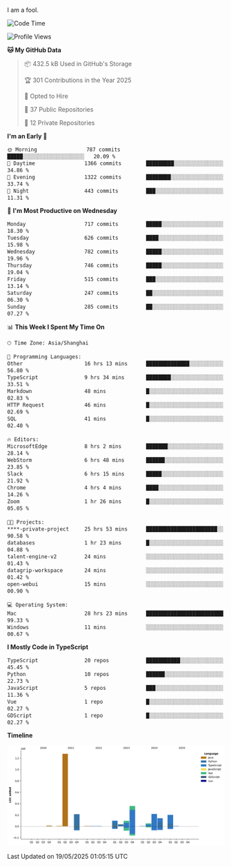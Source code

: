 I am a fool.

<!--START_SECTION:waka-->
![Code Time](http://img.shields.io/badge/Code%20Time-3%2C023%20hrs%2024%20mins-blue)

![Profile Views](http://img.shields.io/badge/Profile%20Views-0-blue)

**🐱 My GitHub Data** 

> 📦 432.5 kB Used in GitHub's Storage 
 > 
> 🏆 301 Contributions in the Year 2025
 > 
> 💼 Opted to Hire
 > 
> 📜 37 Public Repositories 
 > 
> 🔑 12 Private Repositories 
 > 
**I'm an Early 🐤** 

```text
🌞 Morning                787 commits         █████░░░░░░░░░░░░░░░░░░░░   20.09 % 
🌆 Daytime                1366 commits        █████████░░░░░░░░░░░░░░░░   34.86 % 
🌃 Evening                1322 commits        ████████░░░░░░░░░░░░░░░░░   33.74 % 
🌙 Night                  443 commits         ███░░░░░░░░░░░░░░░░░░░░░░   11.31 % 
```
📅 **I'm Most Productive on Wednesday** 

```text
Monday                   717 commits         █████░░░░░░░░░░░░░░░░░░░░   18.30 % 
Tuesday                  626 commits         ████░░░░░░░░░░░░░░░░░░░░░   15.98 % 
Wednesday                782 commits         █████░░░░░░░░░░░░░░░░░░░░   19.96 % 
Thursday                 746 commits         █████░░░░░░░░░░░░░░░░░░░░   19.04 % 
Friday                   515 commits         ███░░░░░░░░░░░░░░░░░░░░░░   13.14 % 
Saturday                 247 commits         ██░░░░░░░░░░░░░░░░░░░░░░░   06.30 % 
Sunday                   285 commits         ██░░░░░░░░░░░░░░░░░░░░░░░   07.27 % 
```


📊 **This Week I Spent My Time On** 

```text
🕑︎ Time Zone: Asia/Shanghai

💬 Programming Languages: 
Other                    16 hrs 13 mins      ██████████████░░░░░░░░░░░   56.80 % 
TypeScript               9 hrs 34 mins       ████████░░░░░░░░░░░░░░░░░   33.51 % 
Markdown                 48 mins             █░░░░░░░░░░░░░░░░░░░░░░░░   02.83 % 
HTTP Request             46 mins             █░░░░░░░░░░░░░░░░░░░░░░░░   02.69 % 
SQL                      41 mins             █░░░░░░░░░░░░░░░░░░░░░░░░   02.40 % 

🔥 Editors: 
MicrosoftEdge            8 hrs 2 mins        ███████░░░░░░░░░░░░░░░░░░   28.14 % 
WebStorm                 6 hrs 48 mins       ██████░░░░░░░░░░░░░░░░░░░   23.85 % 
Slack                    6 hrs 15 mins       █████░░░░░░░░░░░░░░░░░░░░   21.92 % 
Chrome                   4 hrs 4 mins        ████░░░░░░░░░░░░░░░░░░░░░   14.26 % 
Zoom                     1 hr 26 mins        █░░░░░░░░░░░░░░░░░░░░░░░░   05.05 % 

🐱‍💻 Projects: 
****-private-project     25 hrs 53 mins      ███████████████████████░░   90.58 % 
databases                1 hr 23 mins        █░░░░░░░░░░░░░░░░░░░░░░░░   04.88 % 
talent-engine-v2         24 mins             ░░░░░░░░░░░░░░░░░░░░░░░░░   01.43 % 
datagrip-workspace       24 mins             ░░░░░░░░░░░░░░░░░░░░░░░░░   01.42 % 
open-webui               15 mins             ░░░░░░░░░░░░░░░░░░░░░░░░░   00.90 % 

💻 Operating System: 
Mac                      28 hrs 23 mins      █████████████████████████   99.33 % 
Windows                  11 mins             ░░░░░░░░░░░░░░░░░░░░░░░░░   00.67 % 
```

**I Mostly Code in TypeScript** 

```text
TypeScript               20 repos            ███████████░░░░░░░░░░░░░░   45.45 % 
Python                   10 repos            ██████░░░░░░░░░░░░░░░░░░░   22.73 % 
JavaScript               5 repos             ███░░░░░░░░░░░░░░░░░░░░░░   11.36 % 
Vue                      1 repo              █░░░░░░░░░░░░░░░░░░░░░░░░   02.27 % 
GDScript                 1 repo              █░░░░░░░░░░░░░░░░░░░░░░░░   02.27 % 
```



**Timeline**

![Lines of Code chart](https://raw.githubusercontent.com/VeejaLiu/VeejaLiu/master/assets/bar_graph.png)


 Last Updated on 19/05/2025 01:05:15 UTC
<!--END_SECTION:waka-->

